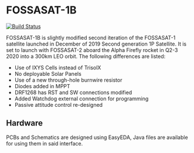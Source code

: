 # FOSSASAT-1B

[![Build Status](https://travis-ci.com/FOSSASystems/FOSSASAT-1B.svg?token=oTDDePyoDp2t3LxYnUYz&branch=master)](https://travis-ci.com/FOSSASystems/FOSSASAT-1B)

FOSSASAT-1B is slightly modified second iteration of the FOSSASAT-1 satellite launched in December of 2019 Second generation 1P Satellite. It is set to launch with FOSSASAT-2 aboard the Alpha Firefly rocket in Q2-3 2020 into a 300km LEO orbit. The following differences are listed:

- Use of IXYS Cells instead of TrisolX
- No deployable Solar Panels
- Use of a new through-hole burnwire resistor
- Diodes added in MPPT
- DRF1268 has RST and SW connections modified
- Added Watchdog external connection for programming
- Passive attitude control re-designed


## Hardware

PCBs and Schematics are designed using EasyEDA, Java files are available for using them in said interface. 
